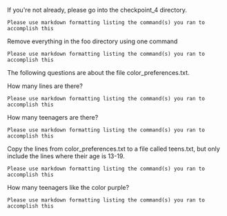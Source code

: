 
If you're not already, please go into the checkpoint_4 directory.

    Please use markdown formatting listing the command(s) you ran to accomplish this

Remove everything in the foo directory using one command

    Please use markdown formatting listing the command(s) you ran to accomplish this

The following questions are about the file color_preferences.txt.

How many lines are there?

    Please use markdown formatting listing the command(s) you ran to accomplish this

How many teenagers are there?

    Please use markdown formatting listing the command(s) you ran to accomplish this
    
Copy the lines from color_preferences.txt to a file called teens.txt, but only include the lines where their age is 13-19.
    
    Please use markdown formatting listing the command(s) you ran to accomplish this
        
How many teenagers like the color purple?

    Please use markdown formatting listing the command(s) you ran to accomplish this
    
